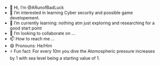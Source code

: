 - 👋 Hi, I’m @ARunofBadLuck
- 👀 I’m interested in learning Cyber security and possible game developement.
- 🌱 I’m currently learning: nothing atm just exploring and researching for a good start point
- 💞️ I’m looking to collaborate on ...
- 📫 How to reach me ...
- 😄 Pronouns: He/Him
- ⚡ Fun fact: For every 10m you dive the Atomospheric pressure increases by 1 with sea level being a starting value of 1.

<!---
ARunofBadLuck/ARunofBadLuck is a ✨ special ✨ repository because its `README.md` (this file) appears on your GitHub profile.
You can click the Preview link to take a look at your changes.
--->
